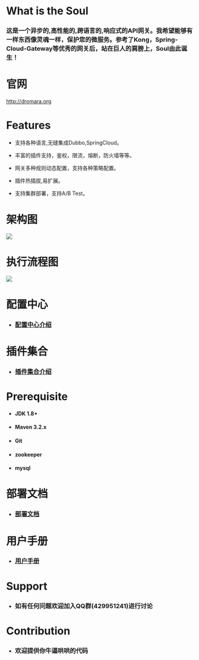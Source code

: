 # What is the Soul
### 这是一个异步的,高性能的,跨语言的,响应式的API网关。我希望能够有一样东西像灵魂一样，保护您的微服务。参考了Kong，Spring-Cloud-Gateway等优秀的网关后，站在巨人的肩膀上，Soul由此诞生！


# 官网

http://dromara.org
 

 # Features

   * 支持各种语言,无缝集成Dubbo,SpringCloud。
   
   * 丰富的插件支持，鉴权，限流，熔断，防火墙等等。
   
   * 网关多种规则动态配置，支持各种策略配置。
   
   * 插件热插拔,易扩展。
   
   * 支持集群部署，支持A/B Test。
   
   
 # 架构图
 
  ![](https://yu199195.github.io/images/soul/soul-framework.png)
 
 # 执行流程图
   ![](https://yu199195.github.io/images/soul/soul-handler.png)
 
 # 配置中心
   
  * ### [配置中心介绍](https://github.com/Dromara/soul/wiki/%E9%85%8D%E7%BD%AE%E4%B8%AD%E5%BF%83%E4%BB%8B%E7%BB%8D)
 
 
 # 插件集合   
 
  * ### [插件集合介绍](https://github.com/Dromara/soul/wiki/%E6%8F%92%E4%BB%B6%E9%9B%86%E5%90%88)
 
 
 
# Prerequisite

  *   #### JDK 1.8+

  *   #### Maven 3.2.x

  *   #### Git

  *   #### zookeeper
  
  *   #### mysql
  
 
# 部署文档

  * ### [部署文档](https://github.com/Dromara/soul/wiki/%E9%83%A8%E7%BD%B2%E6%96%87%E6%A1%A3)


# 用户手册

  * ### [用户手册](https://github.com/Dromara/soul/wiki/%E4%BD%BF%E7%94%A8%E6%96%87%E6%A1%A3)


# Support

 * ###  如有任何问题欢迎加入QQ群(429951241)进行讨论
  

 # Contribution
 
 * ###  欢迎提供你牛逼哄哄的代码